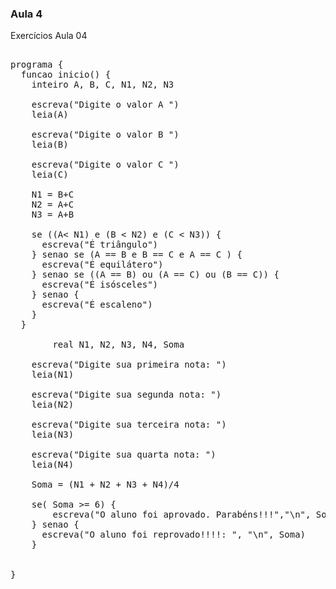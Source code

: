 ### Aula 4

Exercícios Aula 04


<pre>

programa {
  funcao inicio() {
    inteiro A, B, C, N1, N2, N3

    escreva("Digite o valor A ")
    leia(A)

    escreva("Digite o valor B ")
    leia(B)

    escreva("Digite o valor C ")
    leia(C)

    N1 = B+C
    N2 = A+C
    N3 = A+B

    se ((A< N1) e (B < N2) e (C < N3)) {
      escreva("É triângulo")
    } senao se (A == B e B == C e A == C ) {
      escreva("É equilátero")
    } senao se ((A == B) ou (A == C) ou (B == C)) {
      escreva("É isósceles")
    } senao {
      escreva("É escaleno")
    }
  }

        real N1, N2, N3, N4, Soma

    escreva("Digite sua primeira nota: ")
    leia(N1)

    escreva("Digite sua segunda nota: ")
    leia(N2)

    escreva("Digite sua terceira nota: ")
    leia(N3)

    escreva("Digite sua quarta nota: ")
    leia(N4)

    Soma = (N1 + N2 + N3 + N4)/4

    se( Soma >= 6) {
        escreva("O aluno foi aprovado. Parabéns!!!","\n", Soma)
    } senao {
      escreva("O aluno foi reprovado!!!!: ", "\n", Soma)
    }


}




</pre>